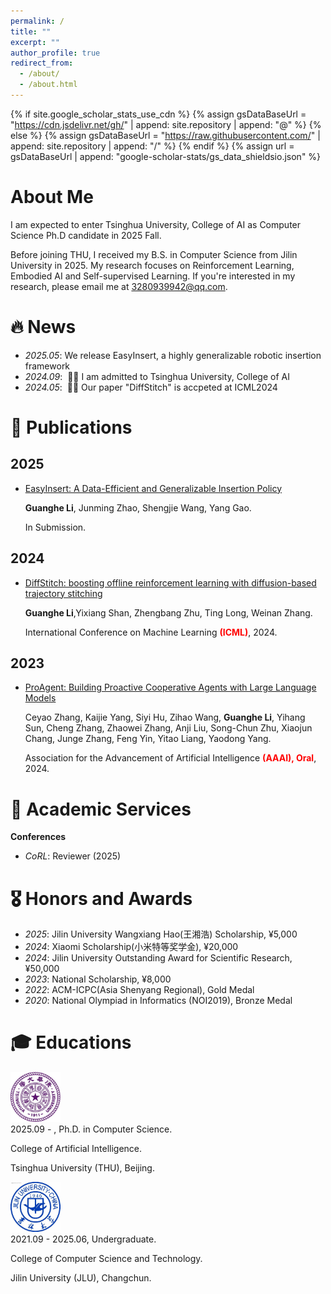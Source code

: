 ```yaml
---
permalink: /
title: ""
excerpt: ""
author_profile: true
redirect_from: 
  - /about/
  - /about.html
---
```


{% if site.google_scholar_stats_use_cdn %}
{% assign gsDataBaseUrl = "https://cdn.jsdelivr.net/gh/" | append: site.repository | append: "@" %}
{% else %}
{% assign gsDataBaseUrl = "https://raw.githubusercontent.com/" | append: site.repository | append: "/" %}
{% endif %}
{% assign url = gsDataBaseUrl | append: "google-scholar-stats/gs_data_shieldsio.json" %}

# About Me

<span class='anchor' id='about-me'></span>

I am expected to enter Tsinghua University, College of AI as Computer Science Ph.D candidate in 2025 Fall. 

Before joining THU, I received my B.S. in Computer Science from Jilin University in 2025. My research focuses on Reinforcement Learning, Embodied AI and Self-supervised Learning. If you're interested in my research, please email me at 3280939942@qq.com.     




# 🔥 News
- *2025.05*: We release EasyInsert, a highly generalizable robotic insertion framework 
- *2024.09*: &nbsp;🎉🎉 I am admitted to Tsinghua University, College of AI
- *2024.05*: &nbsp;🎉🎉 Our paper "DiffStitch" is accpeted at ICML2024

# 📝 Publications 

## 2025

- [EasyInsert: A Data-Efficient and Generalizable Insertion Policy](https://easyinsert.github.io)

  **Guanghe Li**, Junming Zhao, Shengjie Wang, Yang Gao. 

  In Submission. 



## 2024 

- [DiffStitch: boosting offline reinforcement learning with diffusion-based trajectory stitching](https://openreview.net/pdf?id=phGHQOKmaU)

  **Guanghe Li**,Yixiang Shan, Zhengbang Zhu, Ting Long, Weinan Zhang.    

  International Conference on Machine Learning **<font color='red'>(ICML)</font>**, 2024. 

## 2023 

- [ProAgent: Building Proactive Cooperative Agents with Large Language Models](https://ojs.aaai.org/index.php/AAAI/article/view/29710/31219)

  Ceyao Zhang, Kaijie Yang, Siyi Hu, Zihao Wang, **Guanghe Li**, Yihang Sun, Cheng Zhang, Zhaowei Zhang, Anji Liu, Song-Chun Zhu, Xiaojun Chang, Junge Zhang, Feng Yin, Yitao Liang, Yaodong Yang.     

  Association for the Advancement of Artificial Intelligence **<font color='red'>(AAAI), Oral</font>**, 2024.



# 📖 Academic Services
**Conferences**

 - *CoRL*: Reviewer (2025)



# 🎖 Honors and Awards
- *2025*: Jilin University Wangxiang Hao(王湘浩) Scholarship, ¥5,000
- *2024*: Xiaomi Scholarship(小米特等奖学金), ¥20,000
- *2024*: Jilin University Outstanding Award for Scientific Research, ¥50,000
- *2023*: National Scholarship, ¥8,000
- *2022*: ACM-ICPC(Asia Shenyang Regional), Gold Medal 
- *2020*: National Olympiad in Informatics (NOI2019), Bronze Medal 

# 🎓 Educations

<div class='school-box'>
<div><img src='images/THU.png' alt="sym" width="80"></div>
<div class='school-box-text' markdown="1">
2025.09 - , Ph.D. in Computer Science.

College of Artificial Intelligence.

Tsinghua University (THU), Beijing.
</div>
</div>

<div class='school-box'>
<div><img src='images/JLU.png' alt="sym" width="80"></div>
<div class='school-box-text' markdown="1">
2021.09 - 2025.06, Undergraduate.

College of Computer Science and Technology.

Jilin University (JLU), Changchun.
</div>
</div>

